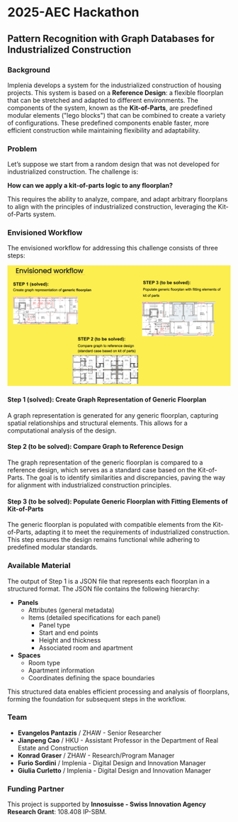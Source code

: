 # 2025-AEC Hackathon

## Pattern Recognition with Graph Databases for Industrialized Construction

### Background
Implenia develops a system for the industrialized construction of housing projects. This system is based on a **Reference Design**: a flexible floorplan that can be stretched and adapted to different environments. The components of the system, known as the **Kit-of-Parts**, are predefined modular elements ("lego blocks") that can be combined to create a variety of configurations. These predefined components enable faster, more efficient construction while maintaining flexibility and adaptability.

### Problem
Let’s suppose we start from a random design that was not developed for industrialized construction. The challenge is: 

**How can we apply a kit-of-parts logic to any floorplan?**

This requires the ability to analyze, compare, and adapt arbitrary floorplans to align with the principles of industrialized construction, leveraging the Kit-of-Parts system.

### Envisioned Workflow
The envisioned workflow for addressing this challenge consists of three steps:

![Envisioned Workflow](images/workflow.png)

#### Step 1 (solved): Create Graph Representation of Generic Floorplan
A graph representation is generated for any generic floorplan, capturing spatial relationships and structural elements. This allows for a computational analysis of the design.

#### Step 2 (to be solved): Compare Graph to Reference Design
The graph representation of the generic floorplan is compared to a reference design, which serves as a standard case based on the Kit-of-Parts. The goal is to identify similarities and discrepancies, paving the way for alignment with industrialized construction principles.

#### Step 3 (to be solved): Populate Generic Floorplan with Fitting Elements of Kit-of-Parts
The generic floorplan is populated with compatible elements from the Kit-of-Parts, adapting it to meet the requirements of industrialized construction. This step ensures the design remains functional while adhering to predefined modular standards.

### Available Material
The output of Step 1 is a JSON file that represents each floorplan in a structured format. The JSON file contains the following hierarchy:

- **Panels**
  - Attributes (general metadata)
  - Items (detailed specifications for each panel)
    - Panel type
    - Start and end points
    - Height and thickness
    - Associated room and apartment
- **Spaces**
  - Room type
  - Apartment information
  - Coordinates defining the space boundaries

This structured data enables efficient processing and analysis of floorplans, forming the foundation for subsequent steps in the workflow.

### Team
- **Evangelos Pantazis** / ZHAW - Senior Researcher  
- **Jianpeng Cao** / HKU - Assistant Professor in the Department of Real Estate and Construction  
- **Konrad Graser** / ZHAW - Research/Program Manager  
- **Furio Sordini** / Implenia - Digital Design and Innovation Manager  
- **Giulia Curletto** / Implenia - Digital Design and Innovation Manager

### Funding Partner
This project is supported by **Innosuisse - Swiss Innovation Agency Research Grant**: 108.408 IP-SBM.

